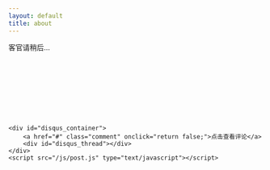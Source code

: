 ```yaml
---
layout: default
title: about
---
```

<div id="content">
	<div style="height:150px;">客官请稍后...</div>

	<div id="disqus_container">
	    <a href="#" class="comment" onclick="return false;">点击查看评论</a>
	    <div id="disqus_thread"></div>
	</div>
	<script src="/js/post.js" type="text/javascript"></script>
</div>